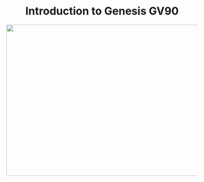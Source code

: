 <!Doctype html>
<html>
<body>
<h1 align="center"> Introduction to Genesis GV90 </h1>
<p align="center">
<img src="genesis" width="800" height="400" />
